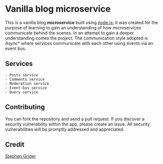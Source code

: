 # Vanilla blog microservice

This is a vanilla blog **microservice** built using [node.js](https://nodejs.org/en/); it was created for the purpose of learning to gain an understanding of how microservices communicate behind the scenes. In an attempt to gain a deeper understanding comes the project. The communication style adopted is *Async** where services communicate with each other using events via an event bus. 

## Services
    - Posts service 
    - Comments service 
    - Moderation service 
    - Event-bus service 
    - Query service 

## Contributing

You can fork the repository and send a pull request. If you discover a security vulnerability within the app, please create an issue. All security vulnerabilities will be promptly addressed and appreciated.


## Credit 

[Stephen Grider](https://twitter.com/ste_grider)